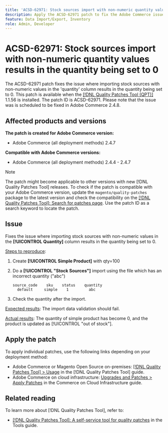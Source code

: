 ```yaml
---
title: 'ACSD-62971: Stock sources import with non-numeric quantity values results in the quantity being set to 0'
description: Apply the ACSD-62971 patch to fix the Adobe Commerce issue where importing stock sources with non-numeric values in the 'quantity' column results in the quantity being set to 0.
feature: Data Import/Export, Inventory
role: Admin, Developer
---
```


# ACSD-62971: Stock sources import with non-numeric quantity values results in the quantity being set to 0

The ACSD-62971 patch fixes the issue where importing stock sources with non-numeric values in the 'quantity' column results in the quantity being set to 0. This patch is available when the [[!DNL Quality Patches Tool (QPT)]](/help/tools/quality-patches-tool/quality-patches-tool-to-self-serve-quality-patches.md) 1.1.56 is installed. The patch ID is ACSD-62971. Please note that the issue was is scheduled to be fixed in Adobe Commerce 2.4.8.

## Affected products and versions

**The patch is created for Adobe Commerce version:**

* Adobe Commerce (all deployment methods) 2.4.7

**Compatible with Adobe Commerce versions:**

* Adobe Commerce (all deployment methods) 2.4.4 - 2.4.7

>[!NOTE]
>
>The patch might become applicable to other versions with new [!DNL Quality Patches Tool] releases. To check if the patch is compatible with your Adobe Commerce version, update the `magento/quality-patches` package to the latest version and check the compatibility on the [[!DNL Quality Patches Tool]: Search for patches page](https://experienceleague.adobe.com/tools/commerce-quality-patches/index.html). Use the patch ID as a search keyword to locate the patch.

## Issue

Fixes the issue where importing stock sources with non-numeric values in the **[!UICONTROL Quantity]** column results in the quantity being set to 0.

<u>Steps to reproduce</u>:

1. Create **[!UICONTROL Simple Product]** with qty=100
1. Do a **[!UICONTROL "Stock Sources"]** import using the file which has an incorrect quantity ("abc")

    ```table
    source_code    sku    status    quantity
      default     simple    1         abc
    ```

1. Check the quantity after the import.

<u>Expected results</u>:
The import data validation should fail.

<u>Actual results</u>:
The quantity of simple product has become 0, and the product is updated as [!UICONTROL "out of stock"].

## Apply the patch

To apply individual patches, use the following links depending on your deployment method:

* Adobe Commerce or Magento Open Source on-premises: [[!DNL Quality Patches Tool] > Usage](/help/tools/quality-patches-tool/usage.md) in the [!DNL Quality Patches Tool] guide.
* Adobe Commerce on cloud infrastructure: [Upgrades and Patches > Apply Patches](https://experienceleague.adobe.com/docs/commerce-cloud-service/user-guide/develop/upgrade/apply-patches.html) in the Commerce on Cloud Infrastructure guide.

## Related reading

To learn more about [!DNL Quality Patches Tool], refer to:

* [[!DNL Quality Patches Tool]: A self-service tool for quality patches](/help/tools/quality-patches-tool/quality-patches-tool-to-self-serve-quality-patches.md) in the Tools guide.


